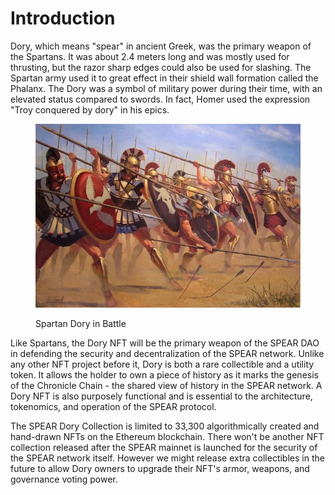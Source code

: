 # Introduction

Dory, which means "spear" in ancient Greek, was the primary weapon of the Spartans. It was about 2.4 meters long and was mostly used for thrusting, but the razor sharp edges could also be used for slashing. The Spartan army used it to great effect in their shield wall formation called the Phalanx. The Dory was a symbol of military power during their time, with an elevated status compared to swords. In fact, Homer used the expression "Troy conquered by dory" in his epics.

<figure><img src="../../.gitbook/assets/spartan-dory.jpg" alt=""><figcaption><p>Spartan Dory in Battle</p></figcaption></figure>

Like Spartans, the Dory NFT will be the primary weapon of the SPEAR DAO in defending the security and decentralization of the SPEAR network. Unlike any other NFT project before it, Dory is both a rare collectible and a utility token. It allows the holder to own a piece of history as it marks the genesis of the Chronicle Chain - the shared view of history in the SPEAR network. A Dory NFT is also purposely functional and is essential to the architecture, tokenomics, and operation of the SPEAR protocol.

The SPEAR Dory Collection is limited to 33,300 algorithmically created and hand-drawn NFTs on the Ethereum blockchain. There won't be another NFT collection released after the SPEAR mainnet is launched for the security of the SPEAR network itself. However we might release extra collectibles in the future to allow Dory owners to upgrade their NFT's armor, weapons, and governance voting power.
